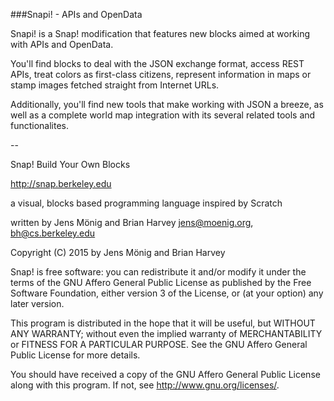 ###Snapi! - APIs and OpenData

Snapi! is a Snap! modification that features new blocks aimed
at working with APIs and OpenData.

You'll find blocks to deal with the JSON exchange format, access
REST APIs, treat colors as first-class citizens, represent information
in maps or stamp images fetched straight from Internet URLs.

Additionally, you'll find new tools that make working with JSON a
breeze, as well as a complete world map integration with its several
related tools and functionalites.

--

Snap! Build Your Own Blocks

http://snap.berkeley.edu

a visual, blocks based programming language
inspired by Scratch

written by Jens Mönig and Brian Harvey
jens@moenig.org, bh@cs.berkeley.edu

Copyright (C) 2015 by Jens Mönig and Brian Harvey

Snap! is free software: you can redistribute it and/or modify
it under the terms of the GNU Affero General Public License as
published by the Free Software Foundation, either version 3 of
the License, or (at your option) any later version.

This program is distributed in the hope that it will be useful,
but WITHOUT ANY WARRANTY; without even the implied warranty of
MERCHANTABILITY or FITNESS FOR A PARTICULAR PURPOSE.  See the
GNU Affero General Public License for more details.

You should have received a copy of the GNU Affero General Public License
along with this program.  If not, see <http://www.gnu.org/licenses/>.
